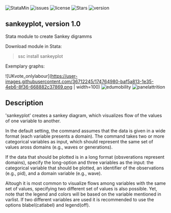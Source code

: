 ![StataMin](https://img.shields.io/badge/stata-2015-blue) ![issues](https://img.shields.io/github/issues/mhamjediers/sankeyplot) ![license](https://img.shields.io/github/license/mhamjediers/sankeyplot) ![Stars](https://img.shields.io/github/stars/mhamjediers/sankeyplot) ![version](https://img.shields.io/github/v/release/mhamjediers/sankeyplot) 

## sankeyplot, version 1.0

Stata module to create Sankey digramms

Download module in Stata:
> ssc install sankeyplot

Exemplary graphs:

![UKvote_onlylabour](https://user-images.githubusercontent.com/36712245/174764980-baf5a813-1e35-4eb6-8f36-668882c37869.png | width=100)
![edumobility](https://user-images.githubusercontent.com/36712245/174764999-9adb189d-e441-4534-afff-5df9d2a89d67.png)
![panelattrition](https://user-images.githubusercontent.com/36712245/174765004-178544f0-e2d2-42b8-bfa1-a2fc6db6d395.png)

## Description
'sankeyplot' creates a sankey diagram, which visualizes flow of the values of one variable to another. 

In the default setting, the command assumes that the data is given in a wide format  (each variable presents a domain). The command takes two or more categorical variables as input, which should represent the same set of values aross domains (e.g., waves or generations).

If the data that should be plotted is in a long format (obsverations represent domains), specify the long-option and three variables as the input: the categorical variable that should be plotted, an identifier of the observations (e.g., pid), and a domain variable (e.g., wave).

Altough it is most common to visualize flows among variables with the same set of values, specifying two different set of values is also possible. Yet, note that the legend and colors will be based on the variable mentioned in varlist. If two different variables are used it is recommended to use the options blabel(catlabel) and legend(off).


